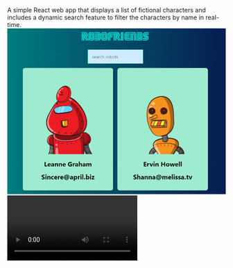 A simple React web app that displays a list of fictional characters and includes a dynamic search feature to filter the characters by name in real-time.
![alt text](image.png)
<video controls src="20241121-1729-10.4039875.mp4" title="Robofriends Demo"></video>